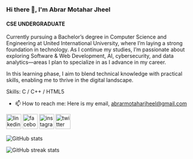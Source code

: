 ### Hi there 👋, I'm Abrar Motahar Jheel
#### CSE UNDERGRADUATE 

Currently pursuing a Bachelor’s degree in Computer Science and Engineering at United International University, where I’m laying a strong foundation in technology. As I continue my studies, I’m passionate about exploring Software & Web Development, AI, cybersecurity, and data analytics—areas I plan to specialize in as I advance in my career.

In this learning phase, I aim to blend technical knowledge with practical skills, enabling me to thrive in the digital landscape.

Skills: C / C++ / HTML5

- 📫 How to reach me: Here is my email, abrarmotaharjheel@gmail.com 

[<img src='https://cdn.jsdelivr.net/npm/simple-icons@3.0.1/icons/linkedin.svg' alt='linkedin' height='40'>](https://www.linkedin.com/in/abrar-motahar-jheel-092b412aa/)  [<img src='https://cdn.jsdelivr.net/npm/simple-icons@3.0.1/icons/facebook.svg' alt='facebook' height='40'>](https://www.facebook.com/abrarmotaharjheel)  [<img src='https://cdn.jsdelivr.net/npm/simple-icons@3.0.1/icons/instagram.svg' alt='instagram' height='40'>](https://www.instagram.com/abrarmotaharjheel/)  [<img src='https://cdn.jsdelivr.net/npm/simple-icons@3.0.1/icons/twitter.svg' alt='twitter' height='40'>](https://twitter.com/abrar_jhee1)  




![GitHub stats](https://github-readme-stats.vercel.app/api?username=abrarmotaharjheel&show_icons=true)  

![GitHub streak stats](https://streak-stats.demolab.com/?user=abrarmotaharjheel)  
